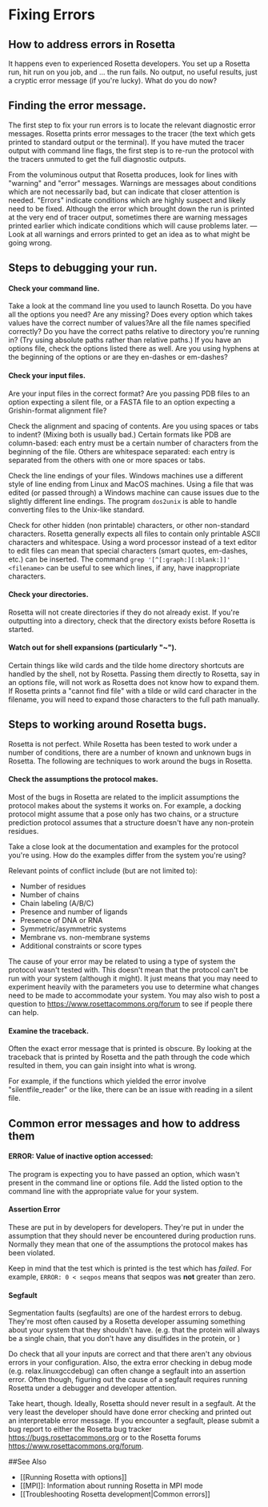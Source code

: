 # Fixing Errors

## How to address errors in Rosetta 

It happens even to experienced Rosetta developers. You set up a Rosetta run, hit run on you job, and ... the run fails. No output, no useful results, just a cryptic error message (if you're lucky). What do you do now?

## Finding the error message.

The first step to fix your run errors is to locate the relevant diagnostic error messages. Rosetta prints error messages to the tracer (the text which gets printed to standard output or the terminal). If you have muted the tracer output with command line flags, the first step is to re-run the protocol with the tracers unmuted to get the full diagnostic outputs.

From the voluminous output that Rosetta produces, look for lines with "warning" and "error" messages. Warnings are messages about conditions which are not necessarily bad, but can indicate that closer attention is needed. "Errors" indicate conditions which are highly suspect and likely need to be fixed. Although the error which brought down the run is printed at the very end of tracer output, sometimes there are warning messages printed earlier which indicate conditions which will cause problems later. — Look at all warnings and errors printed to get an idea as to what might be going wrong.

## Steps to debugging your run.

#### Check your command line.

Take a look at the command line you used to launch Rosetta. Do you have all the options you need? Are any missing? Does every option which takes values have the correct number of values?Are all the file names specified correctly? Do you have the correct paths relative to directory you're running in? (Try using absolute paths rather than relative paths.) If you have an options file, check the options listed there as well. Are you using hyphens at the beginning of the options or are they en-dashes or em-dashes?

#### Check your input files.

Are your input files in the correct format? Are you passing PDB files to an option expecting a silent file, or a FASTA file to an option expecting a Grishin-format alignment file?

Check the alignment and spacing of contents. Are you using spaces or tabs to indent? (Mixing both is usually bad.) Certain formats like PDB are column-based: each entry must be a certain number of characters from the beginning of the file. Others are whitespace separated: each entry is separated from the others with one or more spaces or tabs.

Check the line endings of your files. Windows machines use a different style of line ending from Linux and MacOS machines. Using a file that was edited (or passed through) a Windows machine can cause issues due to the slightly different line endings. The program `dos2unix` is able to handle converting files to the Unix-like standard. 

Check for other hidden (non printable) characters, or other non-standard characters. Rosetta generally expects all files to contain only printable ASCII characters and whitespace. Using a word processor instead of a text editor to edit files can mean that special characters (smart quotes, em-dashes, etc.) can be inserted. The command `grep '[^[:graph:][:blank:]]' <filename>` can be useful to see which lines, if any, have inappropriate characters. 

#### Check your directories. 

Rosetta will not create directories if they do not already exist. If you're outputting into a directory, check that the directory exists before Rosetta is started.

#### Watch out for shell expansions (particularly "~").

Certain things like wild cards and the tilde home directory shortcuts are handled by the shell, not by Rosetta. Passing them directly to Rosetta, say in an options file, will not work as Rosetta does not know how to expand them. If Rosetta prints a "cannot find file" with a tilde or wild card character in the filename, you will need to expand those characters to the full path manually.

## Steps to working around Rosetta bugs.

Rosetta is not perfect. While Rosetta has been tested to work under a number of conditions, there are a number of known and unknown bugs in Rosetta. The following are techniques to work around the bugs in Rosetta.

#### Check the assumptions the protocol makes.

Most of the bugs in Rosetta are related to the implicit assumptions the protocol makes about the systems it works on. For example, a docking protocol might assume that a pose only has two chains, or a structure prediction protocol assumes that a structure doesn't have any non-protein residues.

Take a close look at the documentation and examples for the protocol you're using. How do the examples differ from the system you're using? 

Relevant points of conflict include (but are not limited to):
* Number of residues
* Number of chains
* Chain labeling (A/B/C)
* Presence and number of ligands
* Presence of DNA or RNA
* Symmetric/asymmetric systems
* Membrane vs. non-membrane systems
* Additional constraints or score types

The cause of your error may be related to using a type of system the protocol wasn't tested with. This doesn't mean that the protocol can't be run with your system (although it might). It just means that you may need to experiment heavily with the parameters you use to determine what changes need to be made to accommodate your system. You may also wish to post a question to <https://www.rosettacommons.org/forum> to see if people there can help.

#### Examine the traceback.

Often the exact error message that is printed is obscure. By looking at the traceback that is printed by Rosetta and the path through the code which resulted in them, you can gain insight into what is wrong.

For example, if the functions which yielded the error involve "silentfile_reader" or the like, there can be an issue with reading in a silent file.

## Common error messages and how to address them

#### ERROR: Value of inactive option accessed:

The program is expecting you to have passed an option, which wasn't present in the command line or options file. Add the listed option to the command line with the appropriate value for your system.

#### Assertion Error

These are put in by developers for developers. They're put in under the assumption that they should never be encountered during production runs. Normally they mean that one of the assumptions the protocol makes has been violated.

Keep in mind that the test which is printed is the test which has *failed*. For example, `ERROR: 0 < seqpos` means that seqpos was **not** greater than zero.

#### Segfault

Segmentation faults (segfaults) are one of the hardest errors to debug. They're most often caused by a Rosetta developer assuming something about your system that they shouldn't have. (e.g. that the protein will always be a single chain, that you don't have any disulfides in the protein, or ) 

Do check that all your inputs are correct and that there aren't any obvious errors in your configuration. Also, the extra error checking in debug mode (e.g. relax.linuxgccdebug) can often change a segfault into an assertion error. Often though, figuring out the cause of a segfault requires running Rosetta under a debugger and developer attention.

Take heart, though. Ideally, Rosetta should never result in a segfault. At the very least the developer should have done error checking and printed out an interpretable error message. If you encounter a segfault, please submit a bug report to either the Rosetta bug tracker <https://bugs.rosettacommons.org> or to the Rosetta forums <https://www.rosettacommons.org/forum>.


##See Also

* [[Running Rosetta with options]]
* [[MPI]]: Information about running Rosetta in MPI mode
* [[Troubleshooting Rosetta development|Common errors]]